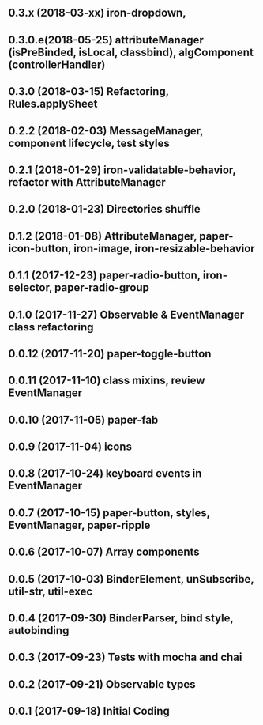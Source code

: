 
## 0.3.x  (2018-03-xx) iron-dropdown,
## 0.3.0.e(2018-05-25) attributeManager (isPreBinded, isLocal, classbind), algComponent (controllerHandler)
## 0.3.0  (2018-03-15) Refactoring, Rules.applySheet
## 0.2.2  (2018-02-03) MessageManager, component lifecycle, test styles
## 0.2.1  (2018-01-29) iron-validatable-behavior, refactor with AttributeManager
## 0.2.0  (2018-01-23) Directories shuffle
## 0.1.2  (2018-01-08) AttributeManager, paper-icon-button, iron-image, iron-resizable-behavior
## 0.1.1  (2017-12-23) paper-radio-button, iron-selector, paper-radio-group
## 0.1.0  (2017-11-27) Observable & EventManager class refactoring
## 0.0.12 (2017-11-20) paper-toggle-button
## 0.0.11 (2017-11-10) class mixins, review EventManager
## 0.0.10 (2017-11-05) paper-fab
## 0.0.9  (2017-11-04) icons
## 0.0.8  (2017-10-24) keyboard events in EventManager
## 0.0.7  (2017-10-15) paper-button, styles, EventManager, paper-ripple
## 0.0.6  (2017-10-07) Array components
## 0.0.5  (2017-10-03) BinderElement, unSubscribe, util-str, util-exec
## 0.0.4  (2017-09-30) BinderParser, bind style, autobinding
## 0.0.3  (2017-09-23) Tests with mocha and chai
## 0.0.2  (2017-09-21) Observable types
## 0.0.1  (2017-09-18) Initial Coding